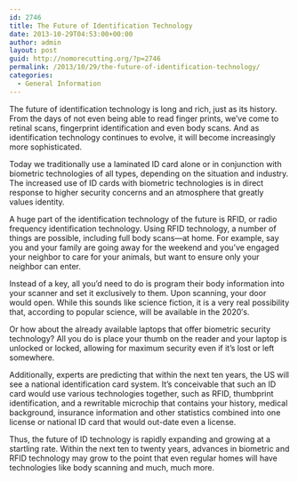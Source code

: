 ```yaml
---
id: 2746
title: The Future of Identification Technology
date: 2013-10-29T04:53:00+00:00
author: admin
layout: post
guid: http://nomorecutting.org/?p=2746
permalink: /2013/10/29/the-future-of-identification-technology/
categories:
  - General Information
---
```

The future of identification technology is long and rich, just as its history. From the days of not even being able to read finger prints, we&#8217;ve come to retinal scans, fingerprint identification and even body scans. And as identification technology continues to evolve, it will become increasingly more sophisticated.

Today we traditionally use a laminated ID card alone or in conjunction with biometric technologies of all types, depending on the situation and industry. The increased use of ID cards with biometric technologies is in direct response to higher security concerns and an atmosphere that greatly values identity.

A huge part of the identification technology of the future is RFID, or radio frequency identification technology. Using RFID technology, a number of things are possible, including full body scans—at home. For example, say you and your family are going away for the weekend and you&#8217;ve engaged your neighbor to care for your animals, but want to ensure only your neighbor can enter.

Instead of a key, all you&#8217;d need to do is program their body information into your scanner and set it exclusively to them. Upon scanning, your door would open. While this sounds like science fiction, it is a very real possibility that, according to popular science, will be available in the 2020&#8242;s.

Or how about the already available laptops that offer biometric security technology? All you do is place your thumb on the reader and your laptop is unlocked or locked, allowing for maximum security even if it&#8217;s lost or left somewhere.

Additionally, experts are predicting that within the next ten years, the US will see a national identification card system. It&#8217;s conceivable that such an ID card would use various technologies together, such as RFID, thumbprint identification, and a rewritable microchip that contains your history, medical background, insurance information and other statistics combined into one license or national ID card that would out-date even a license.

Thus, the future of ID technology is rapidly expanding and growing at a startling rate. Within the next ten to twenty years, advances in biometric and RFID technology may grow to the point that even regular homes will have technologies like body scanning and much, much more.